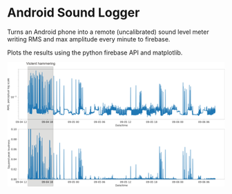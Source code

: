 # Android Sound Logger

Turns an Android phone into a remote (uncalibrated) sound level meter
writing RMS and max amplitude every minute to firebase.

Plots the results using the python firebase API and matplotlib.

![alt tag](loudness4to6sept.png)
